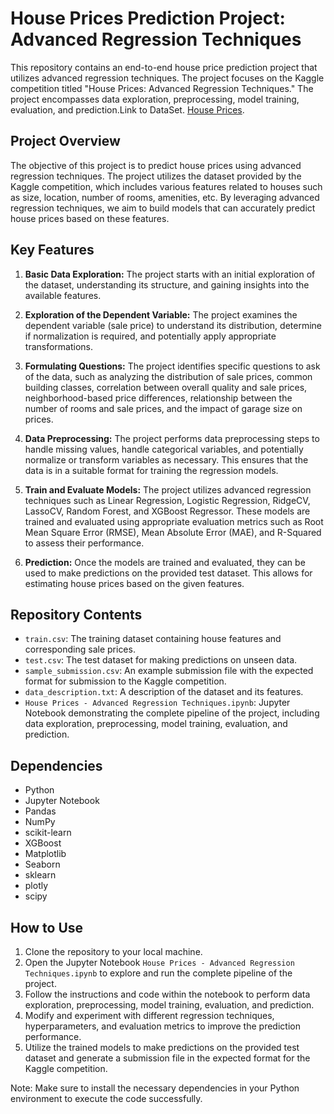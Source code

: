 # House Prices Prediction Project: Advanced Regression Techniques

This repository contains an end-to-end house price prediction project that utilizes advanced regression techniques. The project focuses on the Kaggle competition titled "House Prices: Advanced Regression Techniques." The project encompasses data exploration, preprocessing, model training, evaluation, and prediction.Link to DataSet.  [House Prices](https://www.kaggle.com/competitions/house-prices-advanced-regression-techniques).

## Project Overview

The objective of this project is to predict house prices using advanced regression techniques. The project utilizes the dataset provided by the Kaggle competition, which includes various features related to houses such as size, location, number of rooms, amenities, etc. By leveraging advanced regression techniques, we aim to build models that can accurately predict house prices based on these features.

## Key Features

1. **Basic Data Exploration:** The project starts with an initial exploration of the dataset, understanding its structure, and gaining insights into the available features.

2. **Exploration of the Dependent Variable:** The project examines the dependent variable (sale price) to understand its distribution, determine if normalization is required, and potentially apply appropriate transformations.

3. **Formulating Questions:** The project identifies specific questions to ask of the data, such as analyzing the distribution of sale prices, common building classes, correlation between overall quality and sale prices, neighborhood-based price differences, relationship between the number of rooms and sale prices, and the impact of garage size on prices.

4. **Data Preprocessing:** The project performs data preprocessing steps to handle missing values, handle categorical variables, and potentially normalize or transform variables as necessary. This ensures that the data is in a suitable format for training the regression models.

5. **Train and Evaluate Models:** The project utilizes advanced regression techniques such as Linear Regression, Logistic Regression, RidgeCV, LassoCV, Random Forest, and XGBoost Regressor. These models are trained and evaluated using appropriate evaluation metrics such as Root Mean Square Error (RMSE), Mean Absolute Error (MAE), and R-Squared to assess their performance.

6. **Prediction:** Once the models are trained and evaluated, they can be used to make predictions on the provided test dataset. This allows for estimating house prices based on the given features.

## Repository Contents

- `train.csv`: The training dataset containing house features and corresponding sale prices.
- `test.csv`: The test dataset for making predictions on unseen data.
- `sample_submission.csv`: An example submission file with the expected format for submission to the Kaggle competition.
- `data_description.txt`: A description of the dataset and its features.
- `House Prices - Advanced Regression Techniques.ipynb`: Jupyter Notebook demonstrating the complete pipeline of the project, including data exploration, preprocessing, model training, evaluation, and prediction.

## Dependencies

- Python
- Jupyter Notebook
- Pandas
- NumPy
- scikit-learn
- XGBoost
- Matplotlib
- Seaborn
- sklearn
- plotly
- scipy

## How to Use

1. Clone the repository to your local machine.
2. Open the Jupyter Notebook `House Prices - Advanced Regression Techniques.ipynb` to explore and run the complete pipeline of the project.
3. Follow the instructions and code within the notebook to perform data exploration, preprocessing, model training, evaluation, and prediction.
4. Modify and experiment with different regression techniques, hyperparameters, and evaluation metrics to improve the prediction performance.
5. Utilize the trained models to make predictions on the provided test dataset and generate a submission file in the expected format for the Kaggle competition.

Note: Make sure to install the necessary dependencies in your Python environment to execute the code successfully.

